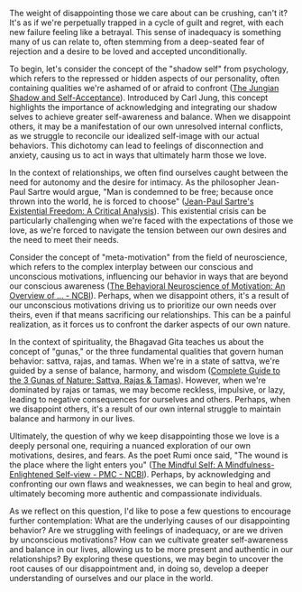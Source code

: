 The weight of disappointing those we care about can be crushing, can't it? It's as if we're perpetually trapped in a cycle of guilt and regret, with each new failure feeling like a betrayal. This sense of inadequacy is something many of us can relate to, often stemming from a deep-seated fear of rejection and a desire to be loved and accepted unconditionally.

To begin, let's consider the concept of the "shadow self" from psychology, which refers to the repressed or hidden aspects of our personality, often containing qualities we're ashamed of or afraid to confront ([The Jungian Shadow and Self-Acceptance](https://www.tamug.edu/nautilus/articles/The%20Jungian%20Shadow%20and%20Self-Acceptance.html)). Introduced by Carl Jung, this concept highlights the importance of acknowledging and integrating our shadow selves to achieve greater self-awareness and balance. When we disappoint others, it may be a manifestation of our own unresolved internal conflicts, as we struggle to reconcile our idealized self-image with our actual behaviors. This dichotomy can lead to feelings of disconnection and anxiety, causing us to act in ways that ultimately harm those we love.

In the context of relationships, we often find ourselves caught between the need for autonomy and the desire for intimacy. As the philosopher Jean-Paul Sartre would argue, "Man is condemned to be free; because once thrown into the world, he is forced to choose" ([Jean-Paul Sartre's Existential Freedom: A Critical Analysis](https://philarchive.org/archive/AKIJSE)). This existential crisis can be particularly challenging when we're faced with the expectations of those we love, as we're forced to navigate the tension between our own desires and the need to meet their needs.

Consider the concept of "meta-motivation" from the field of neuroscience, which refers to the complex interplay between our conscious and unconscious motivations, influencing our behavior in ways that are beyond our conscious awareness ([The Behavioral Neuroscience of Motivation: An Overview of ... - NCBI](https://www.ncbi.nlm.nih.gov/pmc/articles/PMC4864984/)). Perhaps, when we disappoint others, it's a result of our unconscious motivations driving us to prioritize our own needs over theirs, even if that means sacrificing our relationships. This can be a painful realization, as it forces us to confront the darker aspects of our own nature.

In the context of spirituality, the Bhagavad Gita teaches us about the concept of "gunas," or the three fundamental qualities that govern human behavior: sattva, rajas, and tamas. When we're in a state of sattva, we're guided by a sense of balance, harmony, and wisdom ([Complete Guide to the 3 Gunas of Nature: Sattva, Rajas & Tamas](https://www.arhantayoga.org/blog/sattva-rajas-tamas-gunas/)). However, when we're dominated by rajas or tamas, we may become reckless, impulsive, or lazy, leading to negative consequences for ourselves and others. Perhaps, when we disappoint others, it's a result of our own internal struggle to maintain balance and harmony in our lives.

Ultimately, the question of why we keep disappointing those we love is a deeply personal one, requiring a nuanced exploration of our own motivations, desires, and fears. As the poet Rumi once said, "The wound is the place where the light enters you" ([The Mindful Self: A Mindfulness-Enlightened Self-view - PMC - NCBI](https://www.ncbi.nlm.nih.gov/pmc/articles/PMC5645519/)). Perhaps, by acknowledging and confronting our own flaws and weaknesses, we can begin to heal and grow, ultimately becoming more authentic and compassionate individuals.

As we reflect on this question, I'd like to pose a few questions to encourage further contemplation: What are the underlying causes of our disappointing behavior? Are we struggling with feelings of inadequacy, or are we driven by unconscious motivations? How can we cultivate greater self-awareness and balance in our lives, allowing us to be more present and authentic in our relationships? By exploring these questions, we may begin to uncover the root causes of our disappointment and, in doing so, develop a deeper understanding of ourselves and our place in the world.